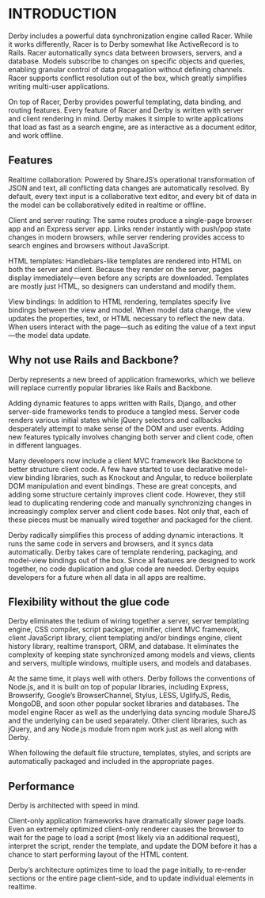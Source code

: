 # INTRODUCTION
Derby includes a powerful data synchronization engine called Racer. While it works differently, Racer is to Derby somewhat like ActiveRecord is to Rails. Racer automatically syncs data between browsers, servers, and a database. Models subscribe to changes on specific objects and queries, enabling granular control of data propagation without defining channels. Racer supports conflict resolution out of the box, which greatly simplifies writing multi-user applications.

On top of Racer, Derby provides powerful templating, data binding, and routing features. Every feature of Racer and Derby is written with server and client rendering in mind. Derby makes it simple to write applications that load as fast as a search engine, are as interactive as a document editor, and work offline.

## Features
Realtime collaboration: Powered by ShareJS’s operational transformation of JSON and text, all conflicting data changes are automatically resolved. By default, every text input is a collaborative text editor, and every bit of data in the model can be collaboratively edited in realtime or offline.

Client and server routing: The same routes produce a single-page browser app and an Express server app. Links render instantly with push/pop state changes in modern browsers, while server rendering provides access to search engines and browsers without JavaScript.

HTML templates: Handlebars-like templates are rendered into HTML on both the server and client. Because they render on the server, pages display immediately—even before any scripts are downloaded. Templates are mostly just HTML, so designers can understand and modify them.

View bindings: In addition to HTML rendering, templates specify live bindings between the view and model. When model data change, the view updates the properties, text, or HTML necessary to reflect the new data. When users interact with the page—such as editing the value of a text input—the model data update.

## Why not use Rails and Backbone?
Derby represents a new breed of application frameworks, which we believe will replace currently popular libraries like Rails and Backbone.

Adding dynamic features to apps written with Rails, Django, and other server-side frameworks tends to produce a tangled mess. Server code renders various initial states while jQuery selectors and callbacks desperately attempt to make sense of the DOM and user events. Adding new features typically involves changing both server and client code, often in different languages.

Many developers now include a client MVC framework like Backbone to better structure client code. A few have started to use declarative model-view binding libraries, such as Knockout and Angular, to reduce boilerplate DOM manipulation and event bindings. These are great concepts, and adding some structure certainly improves client code. However, they still lead to duplicating rendering code and manually synchronizing changes in increasingly complex server and client code bases. Not only that, each of these pieces must be manually wired together and packaged for the client.

Derby radically simplifies this process of adding dynamic interactions. It runs the same code in servers and browsers, and it syncs data automatically. Derby takes care of template rendering, packaging, and model-view bindings out of the box. Since all features are designed to work together, no code duplication and glue code are needed. Derby equips developers for a future when all data in all apps are realtime.

## Flexibility without the glue code
Derby eliminates the tedium of wiring together a server, server templating engine, CSS compiler, script packager, minifier, client MVC framework, client JavaScript library, client templating and/or bindings engine, client history library, realtime transport, ORM, and database. It eliminates the complexity of keeping state synchronized among models and views, clients and servers, multiple windows, multiple users, and models and databases.

At the same time, it plays well with others. Derby follows the conventions of Node.js, and it is built on top of popular libraries, including Express, Browserify, Google’s BrowserChannel, Stylus, LESS, UglifyJS, Redis, MongoDB, and soon other popular socket libraries and databases. The model engine Racer as well as the underlying data syncing module ShareJS and the underlying can be used separately. Other client libraries, such as jQuery, and any Node.js module from npm work just as well along with Derby.

When following the default file structure, templates, styles, and scripts are automatically packaged and included in the appropriate pages.

## Performance
Derby is architected with speed in mind.

Client-only application frameworks have dramatically slower page loads. Even an extremely optimized client-only renderer causes the browser to wait for the page to load a script (most likely via an additional request), interpret the script, render the template, and update the DOM before it has a chance to start performing layout of the HTML content.

Derby’s architecture optimizes time to load the page initially, to re-render sections or the entire page client-side, and to update individual elements in realtime.
